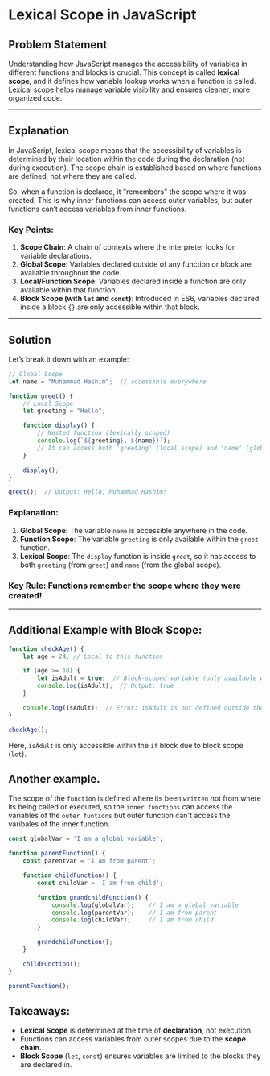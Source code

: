 # Lexical Scope in JavaScript

## Problem Statement

Understanding how JavaScript manages the accessibility of variables in different functions and blocks is crucial. This concept is called **lexical scope**, and it defines how variable lookup works when a function is called. Lexical scope helps manage variable visibility and ensures cleaner, more organized code.

---

## Explanation

In JavaScript, lexical scope means that the accessibility of variables is determined by their location within the code during the declaration (not during execution). The scope chain is established based on where functions are defined, not where they are called.

So, when a function is declared, it "remembers" the scope where it was created. This is why inner functions can access outer variables, but outer functions can’t access variables from inner functions.

### Key Points:
1. **Scope Chain**: A chain of contexts where the interpreter looks for variable declarations.
2. **Global Scope**: Variables declared outside of any function or block are available throughout the code.
3. **Local/Function Scope**: Variables declared inside a function are only available within that function.
4. **Block Scope (with `let` and `const`)**: Introduced in ES6, variables declared inside a block `{}` are only accessible within that block.

---

## Solution

Let’s break it down with an example:

```javascript
// Global Scope
let name = "Muhammad Hashim";  // accessible everywhere

function greet() {
    // Local Scope
    let greeting = "Hello";

    function display() {
        // Nested function (lexically scoped)
        console.log(`${greeting}, ${name}!`); 
        // It can access both 'greeting' (local scope) and 'name' (global scope)
    }

    display();
}

greet();  // Output: Hello, Muhammad Hashim!
```

### Explanation:
1. **Global Scope**: The variable `name` is accessible anywhere in the code.
2. **Function Scope**: The variable `greeting` is only available within the `greet` function.
3. **Lexical Scope**: The `display` function is inside `greet`, so it has access to both `greeting` (from `greet`) and `name` (from the global scope).

### Key Rule: **Functions remember the scope where they were created!**

---

## Additional Example with Block Scope:

```javascript
function checkAge() {
    let age = 24; // Local to this function

    if (age >= 18) {
        let isAdult = true;  // Block-scoped variable (only available within the 'if' block)
        console.log(isAdult);  // Output: true
    }

    console.log(isAdult);  // Error: isAdult is not defined outside the 'if' block
}

checkAge();
```

Here, `isAdult` is only accessible within the `if` block due to block scope (`let`).


## Another example.

The scope of the `function` is defined where its been `written` not from where its
being called or executed, so the `inner functions` can access the variables of the `outer funtions` but outer function can't access the varibales of the inner function.


```javascript
const globalVar = 'I am a global variable';

function parentFunction() {
    const parentVar = 'I am from parent';

    function childFunction() {
        const childVar = 'I am from child';

        function grandchildFunction() {
            console.log(globalVar);    // I am a global variable
            console.log(parentVar);    // I am from parent
            console.log(childVar);     // I am from child
        }

        grandchildFunction();
    }

    childFunction();
}

parentFunction();

```

## Takeaways:
- **Lexical Scope** is determined at the time of **declaration**, not execution.
- Functions can access variables from outer scopes due to the **scope chain**.
- **Block Scope** (`let`, `const`) ensures variables are limited to the blocks they are declared in.

